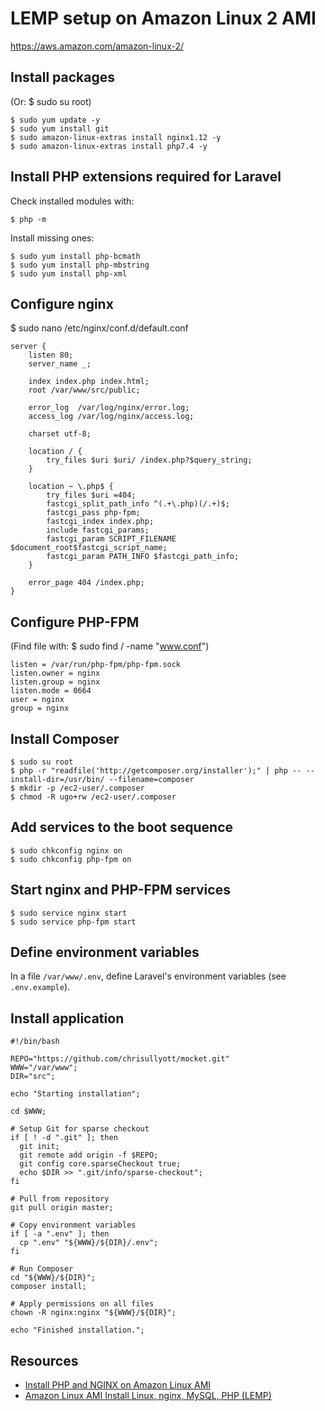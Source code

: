 # LEMP setup on Amazon Linux 2 AMI

https://aws.amazon.com/amazon-linux-2/

## Install packages

(Or: $ sudo su root)

```
$ sudo yum update -y
$ sudo yum install git
$ sudo amazon-linux-extras install nginx1.12 -y
$ sudo amazon-linux-extras install php7.4 -y
```

## Install PHP extensions required for Laravel

Check installed modules with:
```
$ php -m
```

Install missing ones:
```
$ sudo yum install php-bcmath
$ sudo yum install php-mbstring
$ sudo yum install php-xml
```

## Configure nginx

$ sudo nano /etc/nginx/conf.d/default.conf

```
server {
    listen 80;
    server_name _;
    
    index index.php index.html;
    root /var/www/src/public;
    
    error_log  /var/log/nginx/error.log;
    access_log /var/log/nginx/access.log;
    
    charset utf-8;

    location / {
        try_files $uri $uri/ /index.php?$query_string;
    }

    location ~ \.php$ {
        try_files $uri =404;
        fastcgi_split_path_info ^(.+\.php)(/.+)$;
        fastcgi_pass php-fpm;
        fastcgi_index index.php;
        include fastcgi_params;
        fastcgi_param SCRIPT_FILENAME $document_root$fastcgi_script_name;
        fastcgi_param PATH_INFO $fastcgi_path_info;
    }

    error_page 404 /index.php;
}

```

## Configure PHP-FPM

(Find file with: $ sudo find / -name "www.conf")

```
listen = /var/run/php-fpm/php-fpm.sock
listen.owner = nginx
listen.group = nginx
listen.mode = 0664
user = nginx
group = nginx
```

## Install Composer

```
$ sudo su root
$ php -r "readfile('http://getcomposer.org/installer');" | php -- --install-dir=/usr/bin/ --filename=composer
$ mkdir -p /ec2-user/.composer
$ chmod -R ugo+rw /ec2-user/.composer
```

## Add services to the boot sequence

```
$ sudo chkconfig nginx on
$ sudo chkconfig php-fpm on
```

## Start nginx and PHP-FPM services

```
$ sudo service nginx start
$ sudo service php-fpm start
```

## Define environment variables

In a file `/var/www/.env`, define Laravel's environment variables (see `.env.example`).

## Install application

```
#!/bin/bash

REPO="https://github.com/chrisullyott/mocket.git"
WWW="/var/www";
DIR="src";

echo "Starting installation";

cd $WWW;

# Setup Git for sparse checkout
if [ ! -d ".git" ]; then
  git init;
  git remote add origin -f $REPO;
  git config core.sparseCheckout true;
  echo $DIR >> ".git/info/sparse-checkout";
fi

# Pull from repository
git pull origin master;

# Copy environment variables
if [ -a ".env" ]; then
  cp ".env" "${WWW}/${DIR}/.env";
fi

# Run Composer
cd "${WWW}/${DIR}";
composer install;

# Apply permissions on all files
chown -R nginx:nginx "${WWW}/${DIR}";

echo "Finished installation.";
```


## Resources

- [Install PHP and NGINX on Amazon Linux AMI](https://gist.github.com/nrollr/56e933e6040820aae84f82621be16670)
- [Amazon Linux AMI Install Linux, nginx, MySQL, PHP (LEMP)
](https://www.cyberciti.biz/faq/amazon-linux-ami-install-linux-nginx-mysql-php-lemp/)

